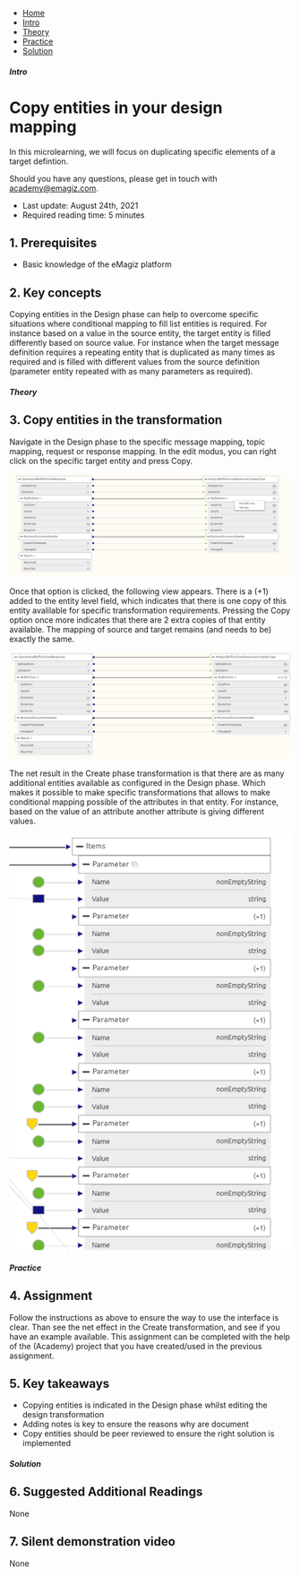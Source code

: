 <div class="ez-academy">
    <div class="ez-academy__body">
        <main class="micro-learning">
        <ul class="doc-nav">
            <li class="doc-nav__item"><a href="../../docs/microlearning/intermediate-database-connectivity-index" class="doc-nav__link">Home</a></li>
            <li class="doc-nav__item"><a href="#intro" class="doc-nav__link">Intro</a></li>
            <li class="doc-nav__item"><a href="#theory" class="doc-nav__link">Theory</a></li>
            <li class="doc-nav__item"><a href="#practice" class="doc-nav__link">Practice</a></li>
            <li class="doc-nav__item"><a href="#solution" class="doc-nav__link">Solution</a></li>
        </ul>

<div class="doc">

##### Intro

# Copy entities in your design mapping
 
In this microlearning, we will focus on duplicating specific elements of a target defintion. 

Should you have any questions, please get in touch with academy@emagiz.com.

- Last update: August 24th, 2021
- Required reading time: 5 minutes

## 1. Prerequisites
- Basic knowledge of the eMagiz platform


## 2. Key concepts
Copying entities in the Design phase can help to overcome specific situations where conditional mapping to fill list entities is required. For instance based on a value in the source entity, the target entity is filled differently based on source value. For instance when the target message definition requires a repeating entity that is duplicated as many times as required and is filled with different values from the source definition (parameter entity repeated with as many parameters as required).

##### Theory
  
## 3. Copy entities in the transformation

Navigate in the Design phase to the specific message mapping, topic mapping, request or response mapping. In the edit modus, you can right click on the specific target entity and press Copy. 

<p align="center"><img src="../../img/microlearning/intermediate-design-transformations-copy-entities_2.png"></p>

Once that option is clicked, the following view appears. There is a (+1) added to the entity level field, which indicates that there is one copy of this entity avalilable for specific transformation requirements. Pressing the Copy option once more indicates that there are 2 extra copies of that entity available. The mapping of source and target remains (and needs to be) exactly the same.

<p align="center"><img src="../../img/microlearning/intermediate-design-transformations-copy-entities_3.png"></p>

The net result in the Create phase transformation is that there are as many additional entities available as configured in the Design phase. Which makes it possible to make specific transformations that allows to make conditional mapping possible of the attributes in that entity. For instance, based on the value of an attribute another attribute is giving different values.

<p align="center"><img src="../../img/microlearning/intermediate-design-transformations-copy-entities_5.png"></p>

##### Practice

## 4. Assignment

Follow the instructions as above to ensure the way to use the interface is clear. Than see the net effect in the Create transformation, and see if you have an example available. This assignment can be completed with the help of the (Academy) project that you have created/used in the previous assignment.

## 5. Key takeaways

- Copying entities is indicated in the Design phase whilst editing the design transformation
- Adding notes is key to ensure the reasons why are document
- Copy entities should be peer reviewed to ensure the right solution is implemented


##### Solution

## 6. Suggested Additional Readings

None

## 7. Silent demonstration video

None

</div>
</main>
</div>
</div>